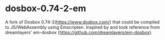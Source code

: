 # dosbox-0.74-2-em
A fork of Dosbox 0.74-2(https://www.dosbox.com/) that could be compiled to JS/WebAssembly using Emscripten.
Inspired by and took reference from dreamlayers' em-dosbox (https://github.com/dreamlayers/em-dosbox).